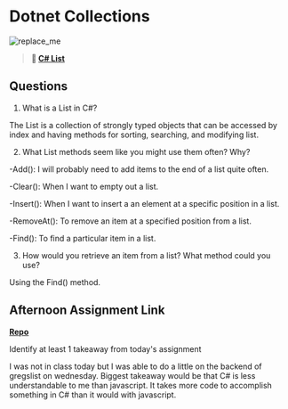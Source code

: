 # Dotnet Collections

![replace_me](https://codeworks.blob.core.windows.net/public/assets/img/illustrations/placeholder.svg)

> **📖 [C# List](https://codeworksacademy.com/fs-student-guide/resources/wk10/02-List-Methods)**

## Questions

1. What is a List in C#?

The List<T> is a collection of strongly typed objects that can be accessed by index and having methods for sorting, searching, and modifying list.

2. What List methods seem like you might use them often? Why?

-Add():
I will probably need to add items to the end of a list quite often.

-Clear():
When I want to empty out a list.

-Insert():
When I want to insert a an element at a specific position in a list.

-RemoveAt():
To remove an item at a specified position from a list.

-Find():
To find a particular item in a list.

3. How would you retrieve an item from a list? What method could you use?

Using the Find() method.

## Afternoon Assignment Link

**[Repo](https://github.com/TimothyMcCormick/GregsListCSharp)**

Identify at least 1 takeaway from today's assignment

I was not in class today but I was able to do a little on the backend of gregslist on wednesday. Biggest takeaway would be that C# is less understandable to me than javascript. It takes more code to accomplish something in C# than it would with javascript.
